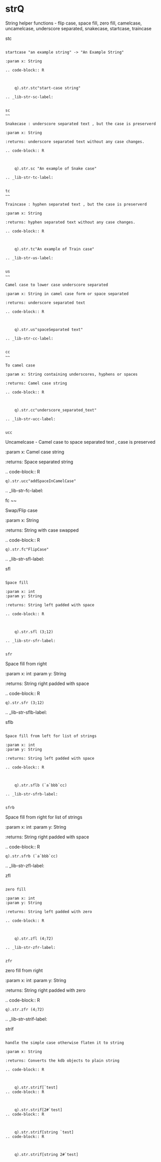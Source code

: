 # strQ

String helper functions - flip case, space fill, zero fill, camelcase, uncamelcase, underscore separated, snakecase, startcase, traincase

stc
~~~

startcase "an example string" -> "An Example String"

:param x: String

.. code-block:: R



    q).str.stc"start-case string"

.. _lib-str-sc-label:


sc
~~

Snakecase : underscore separated text , but the case is preserverd

:param x: String

:returns: underscore separated text without any case changes.

.. code-block:: R



    q).str.sc "An example of Snake case"

.. _lib-str-tc-label:


tc
~~

Traincase : hyphen separated text , but the case is preserverd

:param x: String

:returns: hyphen separated text without any case changes.

.. code-block:: R



    q).str.tc"An example of Train case"

.. _lib-str-us-label:


us
~~

Camel case to lower case underscore separated

:param x: String in camel case form or space separated

:returns: underscore separated text

.. code-block:: R



    q).str.us"spaceSeparated text"

.. _lib-str-cc-label:


cc
~~

To camel case

:param x: String containing underscores, hyphens or spaces

:returns: Camel case string

.. code-block:: R



    q).str.cc"underscore_separated_text"

.. _lib-str-ucc-label:


ucc
~~~

Uncamelcase - Camel case to space separated text , case is preserved

:param x: Camel case string

:returns: Space separated string

.. code-block:: R



    q).str.ucc"addSpaceInCamelCase"

.. _lib-str-fc-label:


fc
~~

Swap/Flip case

:param x: String

:returns: String with case swapped

.. code-block:: R



    q).str.fc"FlipCase"

.. _lib-str-sfl-label:


sfl
~~~

Space fill

:param x: int
:param y: String

:returns: String left padded with space

.. code-block:: R



    q).str.sfl (3;12)

.. _lib-str-sfr-label:


sfr
~~~

Space fill from right

:param x: int
:param y: String

:returns: String right padded with space

.. code-block:: R



    q).str.sfr (3;12)

.. _lib-str-sflb-label:


sflb
~~~~

Space fill from left for list of strings

:param x: int
:param y: String

:returns: String left padded with space

.. code-block:: R



    q).str.sflb (`a`bbb`cc)

.. _lib-str-sfrb-label:


sfrb
~~~~

Space fill from right for list of strings

:param x: int
:param y: String

:returns: String right padded with space

.. code-block:: R



    q).str.sfrb (`a`bbb`cc)

.. _lib-str-zfl-label:


zfl
~~~

zero fill

:param x: int
:param y: String

:returns: String left padded with zero

.. code-block:: R



    q).str.zfl (4;72)

.. _lib-str-zfr-label:


zfr
~~~

zero fill from right

:param x: int
:param y: String

:returns: String right padded with zero

.. code-block:: R



    q).str.zfr (4;72)

.. _lib-str-strif-label:


strif
~~~~~

handle the simple case otherwise flaten it to string

:param x: String

:returns: Converts the kdb objects to plain string

.. code-block:: R



    q).str.strif[`test]
.. code-block:: R



    q).str.strif[2#`test]
.. code-block:: R



    q).str.strif[string `test]
.. code-block:: R



    q).str.strif[string 2#`test]

